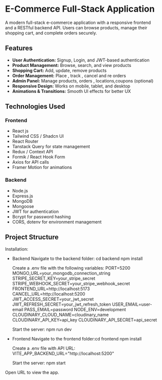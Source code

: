 # E-Commerce Full-Stack Application

A modern full-stack e-commerce application with a responsive frontend and a RESTful backend API. Users can browse products, manage their shopping cart, and complete orders securely.

## Features

- **User Authentication:** Signup, Login, and JWT-based authentication
- **Product Management:** Browse, search, and view products
- **Shopping Cart:** Add, update, remove products
- **Order Management:** Place , track , cancel and re orders
- **Admin Panel:** Manage products, orders , locations,coupons (optional)
- **Responsive Design:** Works on mobile, tablet, and desktop
- **Animations & Transitions:** Smooth UI effects for better UX

## Technologies Used

### Frontend

- React js
- Tailwind CSS / Shadcn UI
- React Router
- Tanstack Query for state management
- Redux / Context API
- Formik / React Hook Form
- Axios for API calls
- Framer Motion for animations

### Backend

- Node.js
- Express.js
- MongoDB
- Mongoose
- JWT for authentication
- Bcrypt for password hashing
- CORS, dotenv for environment management

## Project Structure

Installation:

- Backend
  Navigate to the backend folder: cd backend
  npm install

  Create a .env file with the following variables:
  PORT=5200
  MONGO_URL=your_mongodb_connection_string
  STRIPE_SECRET_KEY=your_stripe_secret
  STRIPE_WEBHOOK_SECRET=your_stripe_webhook_secret
  FRONTEND_URL=http://localhost:5173
  CANCEL_URL=http://localhost:5200
  JWT_ACCESS_SECRET=your_jwt_secret
  JWT_REFRESH_SECRET=your_jwt_refresh_token
  USER_EMAIL=user-email
  PASS_EMAIL=password
  NODE_ENV=development
  CLOUDINARY_CLOUD_NAME=cloudinary_name
  CLOUDINARY_API_KEY=api_key
  CLOUDINARY_API_SECRET=api_secret

  Start the server:
  npm run dev

- Frontend
  Navigate to the frontend folder:cd frontend
  npm install

  Create a .env file with API URL:
  VITE_APP_BACKEND_URL="http://localhost:5200"

  Start the server:
  npm start

Open URL to view the app.
